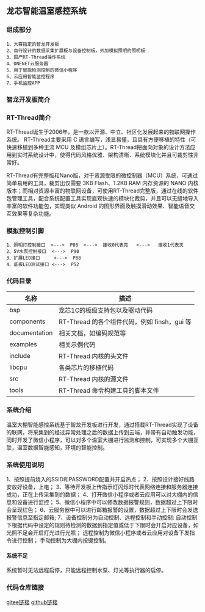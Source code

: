 <!--
 * @filename: README.md
 * @Descripttion: 
 * @version: V1.0
 * @Author: Bi Jiaqin
 * @Date: 2020-10-13 13:18:21
 * @LastEditors: Bi Jiaqin
 * @LastEditTime: 2020-11-12 10:31:10
-->
## 龙芯智能温室感控系统

### 组成部分
    1、大赛指定的智龙开发板
    2、自行设计的数据采集扩展板与设备控制板，外加模拟照明的照明板
    3、国产RT-Thread操作系统
    4、ONENET云服务器
    5、用于智能检测控制的微信小程序
    6、云应用智能监控程序
    7、手机监控APP

### 智龙开发板简介


### RT-Thread简介
RT-Thread诞生于2006年，是一款以开源、中立、社区化发展起来的物联网操作系统。
RT-Thread主要采用 C 语言编写，浅显易懂，且具有方便移植的特性（可快速移植到多种主流 MCU 及模组芯片上）。RT-Thread把面向对象的设计方法应用到实时系统设计中，使得代码风格优雅、架构清晰、系统模块化并且可裁剪性非常好。

RT-Thread有完整版和Nano版，对于资源受限的微控制器（MCU）系统，可通过简单易用的工具，裁剪出仅需要 3KB Flash、1.2KB RAM 内存资源的 NANO 内核版本；而相对资源丰富的物联网设备，可使用RT-Thread完整版，通过在线的软件包管理工具，配合系统配置工具实现直观快速的模块化裁剪，并且可以无缝地导入丰富的软件功能包，实现类似 Android 的图形界面及触摸滑动效果、智能语音交互效果等复杂功能。


### 模拟控制引脚
    1、照明灯控制接口  <--->  P86  <--->  接收0代表亮   <--->   接收1代表灭
    2、5V水泵控制接口  <--->  P90
    3、扩展LED接口     <--->  P88
    4、底板LED测试接口 <--->  P52

### 代码目录

| 名称          | 描述                                                    |
| ------------- | ------------------------------------------------------ |
| bsp           | 龙芯1C的板级支持包以及驱动代码                           |
| components    | RT-Thread 的各个组件代码，例如 finsh，gui 等             |
| documentation | 相关文档，如编码规范等                                   |
| examples      | 相关示例代码                                            |
| include       | RT-Thread 内核的头文件                                  |
| libcpu        | 各类芯片的移植代码                                       |
| src           | RT-Thread 内核的源文件                                  |
| tools         | RT-Thread 命令构建工具的脚本文件                         |

### 系统介绍
温室大棚智能感控系统基于智龙开发板进行开发，通过搭载RT-Thread实现了设备的联网，将采集到的经过异常处理之后的数据上传到云端，并带有自动触发功能，同时开发了微信小程序，可以对多个温室大棚进行监测和控制，可实现多个大棚互联，温室数据智能感知，环境的智能控制。

### 系统使用说明
1、按照提前烧入的SSID和PASSWORD配置并开启热点；
2、按照设计接好线路安放好设备，上电；
3、等待开发板上传指示灯闪烁时代表网络连接和服务器连接成功，正在上传采集到的数据；
4、打开微信小程序或者云应用可以对大棚内的信息和设备进行监控；
5、微信小程序中可以修改数据报警规则，数据超过上下限时会呈现红色；
6、云服务器中可以进行邮箱报警的设置，数据超过上下限时会发送报警信息至指定邮箱;
7、设备控制分为自动控制、远程控制和手动控制:
   自动控制下根据代码中设定的规则待检测的数据到指定值或低于下限时会开启对应设备，如光照不足会开启灯光进行光照；
   远程控制为微信小程序或者云应用对设备下发指令进行控制；
   手动控制为大棚内按键控制。


#### 系统不足
系统暂时无法远程启停，只能远程控制水泵、灯光等执行器的启停。

### 代码仓库链接
[gitee链接](https://www.r)
[github链接](https://github.com/RT-Thread/rtt)
